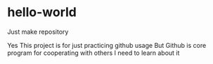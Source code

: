 # hello-world
Just make repository

Yes This project is for just practicing github usage
But Github is core program for cooperating with others
I need to learn about it

